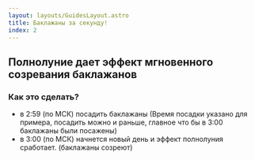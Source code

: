 ```yaml
---
layout: layouts/GuidesLayout.astro
title: Баклажаны за секунду!
index: 2
---
```


## Полнолуние дает эффект мгновенного созревания баклажанов
### Как это сделать? 
- в 2:59 (по МСК) посадить баклажаны (Время посадки указано для примера, посадить можно и раньше, главное что бы в 3:00 баклажаны были посажены)
- в 3:00 (по МСК) начнется новый день и эффект полнолуния сработает. (баклажаны созреют) 
